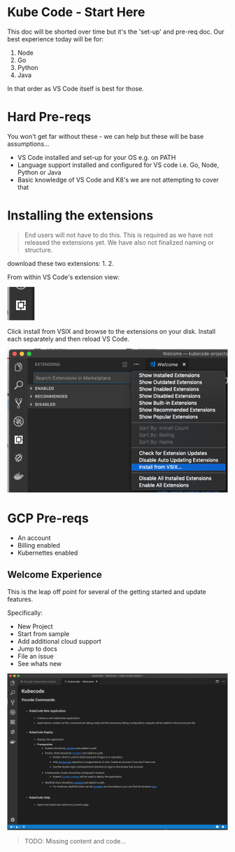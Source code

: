 # Kube Code - Start Here

This doc will be shorted over time but it's the 'set-up' and pre-req doc.  Our best experience today will be for:

1. Node
2. Go
3. Python
4. Java

In that order as VS Code itself is best for those.


# Hard Pre-reqs

You won't get far without these - we can help but these will be base assumptions...

- VS Code installed and set-up for your OS e.g. on PATH
- Language support installed and configured for VS code i.e. Go, Node, Python or Java
- Basic knowledge of VS Code and K8's we are not attempting to cover that


# Installing the extensions
> End users will not have to do this.  This is required as we have not released the extensions yet.  We have also not finalized naming or structure.

download these two extensions:
1.
2.

From within VS Code's extension view:

![Extension Viewlet](images/extensionView.png)

Click install from VSIX and browse to the extensions on your disk.  Install each separately and then reload VS Code.

![Install from VSIX](images/installFromVSIX.png)

# GCP Pre-reqs

- An account
- Billing enabled
- Kubernettes enabled

## Welcome Experience

This is the leap off point for several of the getting started and update features.  

Specifically:
- New Project
- Start from sample
- Add additional cloud support
- Jump to docs
- File an issue
- See whats new

![KubeCode welcome](images/help.png)

> TODO: Missing content and code...
